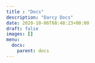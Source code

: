 ```yaml
---
title : "Docs"
description: "Darcy Docs"
date: 2020-10-06T08:48:23+00:00
draft: false
images: []
menu:
  docs:
    parent: docs
---
```

